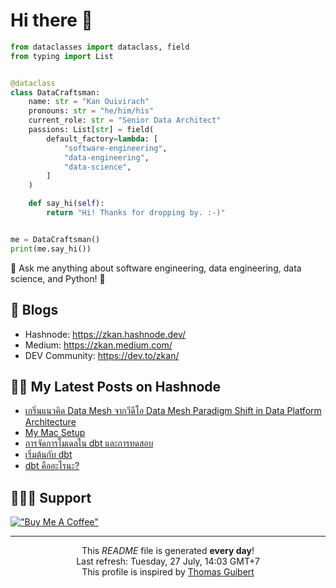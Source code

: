 # Hi there 👋

```py
from dataclasses import dataclass, field
from typing import List


@dataclass
class DataCraftsman:
    name: str = "Kan Ouivirach"
    pronouns: str = "he/him/his"
    current_role: str = "Senior Data Architect"
    passions: List[str] = field(
        default_factory=lambda: [
            "software-engineering",
            "data-engineering",
            "data-science",
        ]
    )

    def say_hi(self):
        return "Hi! Thanks for dropping by. :-)"


me = DataCraftsman()
print(me.say_hi())
```

💬 Ask me anything about software engineering, data engineering, data science, and Python! 🐍

## 📝 Blogs

- Hashnode: https://zkan.hashnode.dev/
- Medium: https://zkan.medium.com/
- DEV Community: https://dev.to/zkan/

## ✍🏻 My Latest Posts on Hashnode

- <a href="https:&#x2F;&#x2F;zkan.hashnode.dev&#x2F;data-mesh-paradigm-shift-in-data-platform-architecture">เกริ่นแนวคิด Data Mesh จากวีดีโอ Data Mesh Paradigm Shift in Data Platform Architecture</a>
- <a href="https:&#x2F;&#x2F;zkan.hashnode.dev&#x2F;my-mac-setup">My Mac Setup</a>
- <a href="https:&#x2F;&#x2F;zkan.hashnode.dev&#x2F;dbt-models-and-tests">การจัดการโมเดลใน dbt และการทดสอบ</a>
- <a href="https:&#x2F;&#x2F;zkan.hashnode.dev&#x2F;get-started-with-dbt">เริ่มต้นกับ dbt</a>
- <a href="https:&#x2F;&#x2F;zkan.hashnode.dev&#x2F;what-is-dbt">dbt คืออะไรนะ?</a>

## 🙇🏻‍♂️ Support

[!["Buy Me A Coffee"](https://www.buymeacoffee.com/assets/img/custom_images/yellow_img.png)](https://www.buymeacoffee.com/zkan)

---

<p align="center">This <i>README</i> file is generated <b>every day</b>!</br />
Last refresh: Tuesday, 27 July, 14:03 GMT+7<br />
This profile is inspired by <a href="https://medium.com/@th.guibert/how-to-create-a-self-updating-readme-md-for-your-github-profile-f8b05744ca91">Thomas Guibert</a></p>
